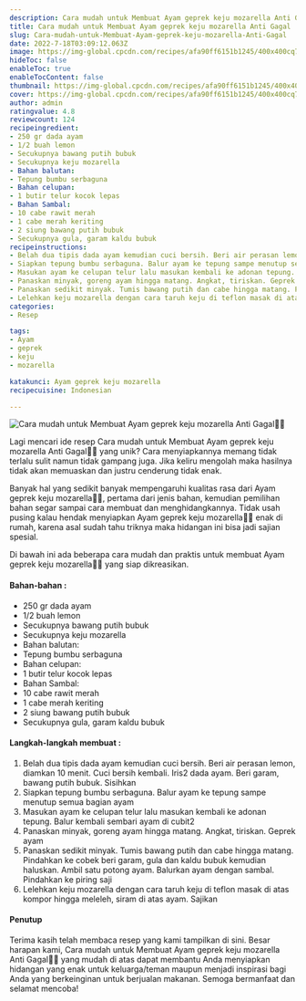 ```yaml
---
description: Cara mudah untuk Membuat Ayam geprek keju mozarella Anti Gagal"
title: Cara mudah untuk Membuat Ayam geprek keju mozarella Anti Gagal
slug: Cara-mudah-untuk-Membuat-Ayam-geprek-keju-mozarella-Anti-Gagal
date: 2022-7-18T03:09:12.063Z
image: https://img-global.cpcdn.com/recipes/afa90ff6151b1245/400x400cq70/photo.jpg
hideToc: false
enableToc: true
enableTocContent: false
thumbnail: https://img-global.cpcdn.com/recipes/afa90ff6151b1245/400x400cq70/photo.jpg
cover: https://img-global.cpcdn.com/recipes/afa90ff6151b1245/400x400cq70/photo.jpg
author: admin
ratingvalue: 4.8
reviewcount: 124
recipeingredient:
- 250 gr dada ayam
- 1/2 buah lemon
- Secukupnya bawang putih bubuk
- Secukupnya keju mozarella
- Bahan balutan:
- Tepung bumbu serbaguna
- Bahan celupan:
- 1 butir telur kocok lepas
- Bahan Sambal:
- 10 cabe rawit merah
- 1 cabe merah keriting
- 2 siung bawang putih bubuk
- Secukupnya gula, garam kaldu bubuk
recipeinstructions:
- Belah dua tipis dada ayam kemudian cuci bersih. Beri air perasan lemon, diamkan 10 menit. Cuci bersih kembali. Iris2 dada ayam. Beri garam, bawang putih bubuk. Sisihkan
- Siapkan tepung bumbu serbaguna. Balur ayam ke tepung sampe menutup semua bagian ayam
- Masukan ayam ke celupan telur lalu masukan kembali ke adonan tepung. Balur kembali sembari ayam di cubit2
- Panaskan minyak, goreng ayam hingga matang. Angkat, tiriskan. Geprek ayam
- Panaskan sedikit minyak. Tumis bawang putih dan cabe hingga matang. Pindahkan ke cobek beri garam, gula dan kaldu bubuk kemudian haluskan. Ambil satu potong ayam. Balurkan ayam dengan sambal. Pindahkan ke piring saji
- Lelehkan keju mozarella dengan cara taruh keju di teflon masak di atas kompor hingga meleleh, siram di atas ayam. Sajikan
categories:
- Resep

tags:
- Ayam
- geprek
- keju
- mozarella

katakunci: Ayam geprek keju mozarella
recipecuisine: Indonesian

---
```


![Cara mudah untuk Membuat Ayam geprek keju mozarella Anti Gagal👩‍🍳](https://img-global.cpcdn.com/recipes/afa90ff6151b1245/400x400cq70/photo.jpg)

Lagi mencari ide resep Cara mudah untuk Membuat Ayam geprek keju mozarella Anti Gagal👩‍🍳 yang unik? Cara menyiapkannya memang tidak terlalu sulit namun tidak gampang juga. Jika keliru mengolah maka hasilnya tidak akan memuaskan dan justru cenderung tidak enak.

Banyak hal yang sedikit banyak mempengaruhi kualitas rasa dari Ayam geprek keju mozarella👩‍🍳, pertama dari jenis bahan, kemudian pemilihan bahan segar sampai cara membuat dan menghidangkannya. Tidak usah pusing kalau hendak menyiapkan Ayam geprek keju mozarella👩‍🍳 enak di rumah, karena asal sudah tahu triknya maka hidangan ini bisa jadi sajian spesial.

Di bawah ini ada beberapa cara mudah dan praktis untuk membuat Ayam geprek keju mozarella👩‍🍳 yang siap dikreasikan.

<!--inarticleads1-->

#### Bahan-bahan :

- 250 gr dada ayam
- 1/2 buah lemon
- Secukupnya bawang putih bubuk
- Secukupnya keju mozarella
- Bahan balutan:
- Tepung bumbu serbaguna
- Bahan celupan:
- 1 butir telur kocok lepas
- Bahan Sambal:
- 10 cabe rawit merah
- 1 cabe merah keriting
- 2 siung bawang putih bubuk
- Secukupnya gula, garam kaldu bubuk

<!--inarticleads2-->

#### Langkah-langkah membuat :

1. Belah dua tipis dada ayam kemudian cuci bersih. Beri air perasan lemon, diamkan 10 menit. Cuci bersih kembali. Iris2 dada ayam. Beri garam, bawang putih bubuk. Sisihkan
1. Siapkan tepung bumbu serbaguna. Balur ayam ke tepung sampe menutup semua bagian ayam
1. Masukan ayam ke celupan telur lalu masukan kembali ke adonan tepung. Balur kembali sembari ayam di cubit2
1. Panaskan minyak, goreng ayam hingga matang. Angkat, tiriskan. Geprek ayam
1. Panaskan sedikit minyak. Tumis bawang putih dan cabe hingga matang. Pindahkan ke cobek beri garam, gula dan kaldu bubuk kemudian haluskan. Ambil satu potong ayam. Balurkan ayam dengan sambal. Pindahkan ke piring saji
1. Lelehkan keju mozarella dengan cara taruh keju di teflon masak di atas kompor hingga meleleh, siram di atas ayam. Sajikan

#### Penutup

Terima kasih telah membaca resep yang kami tampilkan di sini. Besar harapan kami, Cara mudah untuk Membuat Ayam geprek keju mozarella Anti Gagal👩‍🍳 yang mudah di atas dapat membantu Anda menyiapkan hidangan yang enak untuk keluarga/teman maupun menjadi inspirasi bagi Anda yang berkeinginan untuk berjualan makanan. Semoga bermanfaat dan selamat mencoba!